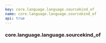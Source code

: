 ```yaml
---
key: core.language.language.sourcekind_of
name: core.language.language.sourcekind_of
api: true
---
```


### core.language.language.sourcekind_of
